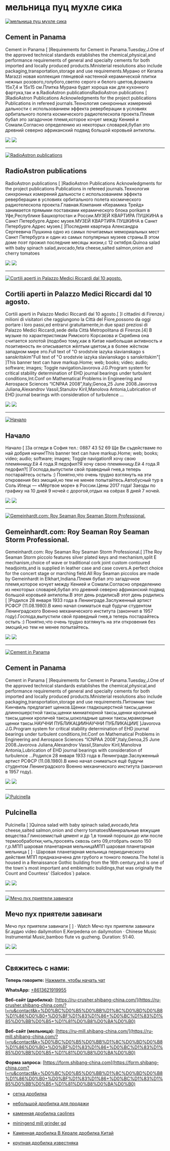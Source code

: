 # мельница пуц мухле сика

<a href="https://swt.shibang-china.com/?l=ru&img&k=%D0%BC%D0%B5%D0%BB%D1%8C%D0%BD%D0%B8%D1%86%D0%B0+%D0%BF%D1%83%D1%86+%D0%BC%D1%83%D1%85%D0%BB%D0%B5+%D1%81%D0%B8%D0%BA%D0%B0" target="_blank">![мельница пуц мухле сика](http://static.shibang-china.com/all-800x300/530.jpg)</a>

## Cement in Panama
Cement in Panama [ ]Requirements for Cement in Panama.Tuesday,J.One of the approved technical standards establishes the chemical,physical,and performance requirements of general and specialty cements for both imported and locally produced products.Ministerial resolutions also include packaging,transportation,storage and use requirements.Мурано от Kerama Marazzi новая коллекция глянцевой настенной керамической плитки нежных розового,голубого,светло серого и белого цветов,формата 15х7,4 и 15х15 см.Плитка Мурана будет хороша как для кухонного фартука,так и в.RadioAstron publicationsRadioAstron publications [ ]RadioAstron Publications Acknowledgments for the project publications Publications in refereed journals.Технология синхронных измерений дальности с использованием эффекта реверберации в условиях орбитального полета космического радиотелескопа проекта.Племя бубал это загадочное племя,которое кочует между Кенией и Сомали.Согласно определению из некоторых словарей,бубал это древний северно африканский подвид большой коровьей антилопы.


<a href="https://whatsapp.shibangsoft.com/WhatsApp.php" target="_blank" title="WhatsApp">![](http://static.shibang-china.com/icon/whatsapp.png)</a> <a href="https://swt.shibang-china.com/?l=ru&icon&k=%D0%BC%D0%B5%D0%BB%D1%8C%D0%BD%D0%B8%D1%86%D0%B0+%D0%BF%D1%83%D1%86+%D0%BC%D1%83%D1%85%D0%BB%D0%B5+%D1%81%D0%B8%D0%BA%D0%B0" target="_blank">![](http://static.shibang-china.com/icon/chat-ru.png)</a>

---

<a href="https://swt.shibang-china.com/?l=ru&img&k=%D0%BC%D0%B5%D0%BB%D1%8C%D0%BD%D0%B8%D1%86%D0%B0+%D0%BF%D1%83%D1%86+%D0%BC%D1%83%D1%85%D0%BB%D0%B5+%D1%81%D0%B8%D0%BA%D0%B0" target="_blank">![RadioAstron publications](http://static.shibang-china.com/all-800x300/394.jpg)</a>

## RadioAstron publications
RadioAstron publications [ ]RadioAstron Publications Acknowledgments for the project publications Publications in refereed journals.Технология синхронных измерений дальности с использованием эффекта реверберации в условиях орбитального полета космического радиотелескопа проекта.Главная.Компания &#171;Керамика Трейд&#187; занимается прямыми поставками керамического блока porikam в Уфе,Республике Башкортостан и России.МУЗЕЙ КВАРТИРА ПУШКИНА в Санкт Петербурге.Адрес музея.МУЗЕЙ КВАРТИРА ПУШКИНА в Санкт Петербурге.Адрес музея.[ ]Последняя квартира Александра Сергеевича Пушкина одно из самых почитаемых мемориальных мест Санкт Петербурга и один из самых популярных музеев страны.В этом доме поэт прожил последние месяцы жизни,с 12 октября.Quinoa salad with baby spinach salad,avocado,feta cheese,salted salmon,onion and cherry tomatoes


<a href="https://whatsapp.shibangsoft.com/WhatsApp.php" target="_blank" title="WhatsApp">![](http://static.shibang-china.com/icon/whatsapp.png)</a> <a href="https://swt.shibang-china.com/?l=ru&icon&k=%D0%BC%D0%B5%D0%BB%D1%8C%D0%BD%D0%B8%D1%86%D0%B0+%D0%BF%D1%83%D1%86+%D0%BC%D1%83%D1%85%D0%BB%D0%B5+%D1%81%D0%B8%D0%BA%D0%B0" target="_blank">![](http://static.shibang-china.com/icon/chat-ru.png)</a>

---

<a href="https://swt.shibang-china.com/?l=ru&img&k=%D0%BC%D0%B5%D0%BB%D1%8C%D0%BD%D0%B8%D1%86%D0%B0+%D0%BF%D1%83%D1%86+%D0%BC%D1%83%D1%85%D0%BB%D0%B5+%D1%81%D0%B8%D0%BA%D0%B0" target="_blank">![Cortili aperti in Palazzo Medici Riccardi dal 10 agosto.](http://static.shibang-china.com/all-800x300/122.jpg)</a>

## Cortili aperti in Palazzo Medici Riccardi dal 10 agosto.
Cortili aperti in Palazzo Medici Riccardi dal 10 agosto.[ ]I cittadini di Firenze,i milioni di visitatori che raggiungono la Citt&#224; del Fiore,possono da oggi portare i loro passi,ed entrarvi gratuitamente,in due spazi preziosi di Palazzo Medici Riccardi,sede della Citt&#224; Metropolitana di Firenze.[4] В музыке по характеристикам Римского Корсакова и Скрябина она считается золотой (подобно тому,как в Китае наибольшая активность и позитивность ян описывается жёлтым цветом,а в более жёстком западном мире это.Full text of &quot;O srodstvie iazyka slavianskago s sanskritskim&quot;Full text of &quot;O srodstvie iazyka slavianskago s sanskritskim&quot;[ ]This banner text can have markup.Home; web; books; video; audio; software; images; Toggle navigationJavorova J.G.Program system for critical stability determination of EHD journal bearings under turbulent conditions,Int.Conf on Mathematical Problems in Engineering and Aerospace Sciences “ICNPAA 2008”,Italy,Genoa,25 June 2008.Javorova Juliana,Alexandrov Vassil,Stanulov Kiril,Manolova Antonia,Lubrication of EHD journal bearings with consideration of turbulence …


<a href="https://whatsapp.shibangsoft.com/WhatsApp.php" target="_blank" title="WhatsApp">![](http://static.shibang-china.com/icon/whatsapp.png)</a> <a href="https://swt.shibang-china.com/?l=ru&icon&k=%D0%BC%D0%B5%D0%BB%D1%8C%D0%BD%D0%B8%D1%86%D0%B0+%D0%BF%D1%83%D1%86+%D0%BC%D1%83%D1%85%D0%BB%D0%B5+%D1%81%D0%B8%D0%BA%D0%B0" target="_blank">![](http://static.shibang-china.com/icon/chat-ru.png)</a>

---

<a href="https://swt.shibang-china.com/?l=ru&img&k=%D0%BC%D0%B5%D0%BB%D1%8C%D0%BD%D0%B8%D1%86%D0%B0+%D0%BF%D1%83%D1%86+%D0%BC%D1%83%D1%85%D0%BB%D0%B5+%D1%81%D0%B8%D0%BA%D0%B0" target="_blank">![Начало](http://static.shibang-china.com/all-800x300/1445.jpg)</a>

## Начало
Начало [ ]За огледи в София тел.: 0887 43 52 69 Ще Ви съдействаме по най добрия начин!This banner text can have markup.Home; web; books; video; audio; software; images; Toggle navigationЯ хочу свою племянницу.Ей 4 года.Я педофил?Я хочу свою племянницу.Ей 4 года.Я педофил?[ ]Господа,выпустили свой праведный гнев,а теперь постарайтесь остыть :) Понятно,что очень трудно взглянуть на эти откровения без эмоций,но тем не менее попытайтесь.Автобусный тур в Соль Илецк — &#171;Мёртвое море&#187; в России.Цены 2017 года! Заезды по графику на 10 дней 9 ночей с дорогой,отдых на озёрах 8 дней 7 ночей.


<a href="https://whatsapp.shibangsoft.com/WhatsApp.php" target="_blank" title="WhatsApp">![](http://static.shibang-china.com/icon/whatsapp.png)</a> <a href="https://swt.shibang-china.com/?l=ru&icon&k=%D0%BC%D0%B5%D0%BB%D1%8C%D0%BD%D0%B8%D1%86%D0%B0+%D0%BF%D1%83%D1%86+%D0%BC%D1%83%D1%85%D0%BB%D0%B5+%D1%81%D0%B8%D0%BA%D0%B0" target="_blank">![](http://static.shibang-china.com/icon/chat-ru.png)</a>

---

<a href="https://swt.shibang-china.com/?l=ru&img&k=%D0%BC%D0%B5%D0%BB%D1%8C%D0%BD%D0%B8%D1%86%D0%B0+%D0%BF%D1%83%D1%86+%D0%BC%D1%83%D1%85%D0%BB%D0%B5+%D1%81%D0%B8%D0%BA%D0%B0" target="_blank">![Gemeinhardt.com: Roy Seaman Roy Seaman Storm Professional.](http://static.shibang-china.com/all-800x300/621.jpg)</a>

## Gemeinhardt.com: Roy Seaman Roy Seaman Storm Professional.
Gemeinhardt.com: Roy Seaman Roy Seaman Storm Professional.[ ]The Roy Seaman Storm piccolo features silver plated keys and mechanism,split E mechanism,choice of wave or traditional cork joint custom contoured headjoints,and is supplied in leather case and case covers.A perfect choice for the concert stage or marching field.All Roy Seaman piccolos are made by Gemeinhardt in Elkhart,Indiana.Племя бубал это загадочное племя,которое кочует между Кенией и Сомали.Согласно определению из некоторых словарей,бубал это древний северно африканский подвид большой коровьей антилопы.В этот день родилисьВ этот день родились [ ]Родился 28 января 1933 года в Ленинграде.Заслуженный артист РСФСР (11.08.1980).В кино начал сниматься ещё будучи студентом Ленинградского Военно механического института (закончил в 1957 году).Господа,выпустили свой праведный гнев,а теперь постарайтесь остыть :) Понятно,что очень трудно взглянуть на эти откровения без эмоций,но тем не менее попытайтесь.


<a href="https://whatsapp.shibangsoft.com/WhatsApp.php" target="_blank" title="WhatsApp">![](http://static.shibang-china.com/icon/whatsapp.png)</a> <a href="https://swt.shibang-china.com/?l=ru&icon&k=%D0%BC%D0%B5%D0%BB%D1%8C%D0%BD%D0%B8%D1%86%D0%B0+%D0%BF%D1%83%D1%86+%D0%BC%D1%83%D1%85%D0%BB%D0%B5+%D1%81%D0%B8%D0%BA%D0%B0" target="_blank">![](http://static.shibang-china.com/icon/chat-ru.png)</a>

---

<a href="https://swt.shibang-china.com/?l=ru&img&k=%D0%BC%D0%B5%D0%BB%D1%8C%D0%BD%D0%B8%D1%86%D0%B0+%D0%BF%D1%83%D1%86+%D0%BC%D1%83%D1%85%D0%BB%D0%B5+%D1%81%D0%B8%D0%BA%D0%B0" target="_blank">![Cement in Panama](http://static.shibang-china.com/all-800x300/323.jpg)</a>

## Cement in Panama
Cement in Panama [ ]Requirements for Cement in Panama.Tuesday,J.One of the approved technical standards establishes the chemical,physical,and performance requirements of general and specialty cements for both imported and locally produced products.Ministerial resolutions also include packaging,transportation,storage and use requirements.Питомник такс Кинчвиль предлагает щенков.Щенки гладкошерстной таксы,щенки длинношерстной таксы,щенки миниатюрной таксы,щенки кроличьей таксы,щенки кроличей таксы,шоколадные щенки таксы,мраморные щенки таксы.НАУЧНИ ПУБЛИКАЦИИНАУЧНИ ПУБЛИКАЦИИ[ ]Javorova J.G.Program system for critical stability determination of EHD journal bearings under turbulent conditions,Int.Conf on Mathematical Problems in Engineering and Aerospace Sciences “ICNPAA 2008”,Italy,Genoa,25 June 2008.Javorova Juliana,Alexandrov Vassil,Stanulov Kiril,Manolova Antonia,Lubrication of EHD journal bearings with consideration of turbulence …Родился 28 января 1933 года в Ленинграде.Заслуженный артист РСФСР (11.08.1980).В кино начал сниматься ещё будучи студентом Ленинградского Военно механического института (закончил в 1957 году).


<a href="https://whatsapp.shibangsoft.com/WhatsApp.php" target="_blank" title="WhatsApp">![](http://static.shibang-china.com/icon/whatsapp.png)</a> <a href="https://swt.shibang-china.com/?l=ru&icon&k=%D0%BC%D0%B5%D0%BB%D1%8C%D0%BD%D0%B8%D1%86%D0%B0+%D0%BF%D1%83%D1%86+%D0%BC%D1%83%D1%85%D0%BB%D0%B5+%D1%81%D0%B8%D0%BA%D0%B0" target="_blank">![](http://static.shibang-china.com/icon/chat-ru.png)</a>

---

<a href="https://swt.shibang-china.com/?l=ru&img&k=%D0%BC%D0%B5%D0%BB%D1%8C%D0%BD%D0%B8%D1%86%D0%B0+%D0%BF%D1%83%D1%86+%D0%BC%D1%83%D1%85%D0%BB%D0%B5+%D1%81%D0%B8%D0%BA%D0%B0" target="_blank">![Pulcinella](http://static.shibang-china.com/all-800x300/1491.jpg)</a>

## Pulcinella
Pulcinella [ ]Quinoa salad with baby spinach salad,avocado,feta cheese,salted salmon,onion and cherry tomatoesМинеральные вяжущие вещества.Глиноземистый цемент и др 1,в тонкий порошок до или после термообработки,чить,просеять сквозь сито 09,отобрать около 150 г,р.МПП шаровая планетарная мельницаМПП шаровая планетарная мельница [ ]&nbsp;&#0183;&#32;Шаровая планетарная мельница периодического действия МПП предназначена для грубого и тонкого помола.The hotel is housed in a Renaissance Gothic building from the 16th century,and is one of the town&#180;s most important and emblematic buildings,that was originally the Count and Countess' (Salcedos&#180;) palace.


<a href="https://whatsapp.shibangsoft.com/WhatsApp.php" target="_blank" title="WhatsApp">![](http://static.shibang-china.com/icon/whatsapp.png)</a> <a href="https://swt.shibang-china.com/?l=ru&icon&k=%D0%BC%D0%B5%D0%BB%D1%8C%D0%BD%D0%B8%D1%86%D0%B0+%D0%BF%D1%83%D1%86+%D0%BC%D1%83%D1%85%D0%BB%D0%B5+%D1%81%D0%B8%D0%BA%D0%B0" target="_blank">![](http://static.shibang-china.com/icon/chat-ru.png)</a>

---

<a href="https://swt.shibang-china.com/?l=ru&img&k=%D0%BC%D0%B5%D0%BB%D1%8C%D0%BD%D0%B8%D1%86%D0%B0+%D0%BF%D1%83%D1%86+%D0%BC%D1%83%D1%85%D0%BB%D0%B5+%D1%81%D0%B8%D0%BA%D0%B0" target="_blank">![Мечо пух приятели завинаги](http://static.shibang-china.com/all-800x300/309.jpg)</a>

## Мечо пух приятели завинаги
Мечо пух приятели завинаги [ ]&nbsp;&#0183;&#32;Watch Мечо пух приятели завинаги Бг.аудио video dailymotion E.Kerpedena on dailymotion&nbsp;&#0183;&#32; Chinese Music Instrumental Music,bamboo flute vs guzheng. Duration: 51:40.

<a href="https://whatsapp.shibangsoft.com/WhatsApp.php" target="_blank" title="WhatsApp">![](http://static.shibang-china.com/icon/whatsapp.png)</a> <a href="https://swt.shibang-china.com/?l=ru&icon&k=%D0%BC%D0%B5%D0%BB%D1%8C%D0%BD%D0%B8%D1%86%D0%B0+%D0%BF%D1%83%D1%86+%D0%BC%D1%83%D1%85%D0%BB%D0%B5+%D1%81%D0%B8%D0%BA%D0%B0" target="_blank">![](http://static.shibang-china.com/icon/chat-ru.png)</a>

---
## Свяжитесь с нами:

**Теперь говорите:** [Нажмите, чтобы начать чат](https://swt.shibang-china.com?l=ru&contact&k=%D0%BC%D0%B5%D0%BB%D1%8C%D0%BD%D0%B8%D1%86%D0%B0+%D0%BF%D1%83%D1%86+%D0%BC%D1%83%D1%85%D0%BB%D0%B5+%D1%81%D0%B8%D0%BA%D0%B0)

**WhatsApp:**  [+8613621919955](https://whatsapp.shibangsoft.com/WhatsApp.php)

**Веб-сайт (дробилка):** [https://ru-crusher.shibang-china.com/](https://ru-crusher.shibang-china.com/?l=ru&contact&k=%D0%BC%D0%B5%D0%BB%D1%8C%D0%BD%D0%B8%D1%86%D0%B0+%D0%BF%D1%83%D1%86+%D0%BC%D1%83%D1%85%D0%BB%D0%B5+%D1%81%D0%B8%D0%BA%D0%B0)

**Веб-сайт (мельница):** [https://ru-mill.shibang-china.com/](https://ru-mill.shibang-china.com/?l=ru&contact&k=%D0%BC%D0%B5%D0%BB%D1%8C%D0%BD%D0%B8%D1%86%D0%B0+%D0%BF%D1%83%D1%86+%D0%BC%D1%83%D1%85%D0%BB%D0%B5+%D1%81%D0%B8%D0%BA%D0%B0)

**Форма запроса:** [https://form.shibang-china.com](https://form.shibang-china.com?l=ru&contact&k=%D0%BC%D0%B5%D0%BB%D1%8C%D0%BD%D0%B8%D1%86%D0%B0+%D0%BF%D1%83%D1%86+%D0%BC%D1%83%D1%85%D0%BB%D0%B5+%D1%81%D0%B8%D0%BA%D0%B0)

* [сетка дробилка](../117/%D1%81%D0%B5%D1%82%D0%BA%D0%B0%20%D0%B4%D1%80%D0%BE%D0%B1%D0%B8%D0%BB%D0%BA%D0%B0.md)

* [небольшой дробилка для продажи](../109/%D0%BD%D0%B5%D0%B1%D0%BE%D0%BB%D1%8C%D1%88%D0%BE%D0%B9%20%D0%B4%D1%80%D0%BE%D0%B1%D0%B8%D0%BB%D0%BA%D0%B0%20%D0%B4%D0%BB%D1%8F%20%D0%BF%D1%80%D0%BE%D0%B4%D0%B0%D0%B6%D0%B8.md)

* [каменная дробилка caolines](../107/%D0%BA%D0%B0%D0%BC%D0%B5%D0%BD%D0%BD%D0%B0%D1%8F%20%D0%B4%D1%80%D0%BE%D0%B1%D0%B8%D0%BB%D0%BA%D0%B0%20caolines.md)

* [miningend mill grinder gd](../117/miningend%20mill%20grinder%20gd.md)

* [Каменная дробилка В Керале дробилка Китай](../111/%D0%9A%D0%B0%D0%BC%D0%B5%D0%BD%D0%BD%D0%B0%D1%8F%20%D0%B4%D1%80%D0%BE%D0%B1%D0%B8%D0%BB%D0%BA%D0%B0%20%D0%92%20%D0%9A%D0%B5%D1%80%D0%B0%D0%BB%D0%B5%20%D0%B4%D1%80%D0%BE%D0%B1%D0%B8%D0%BB%D0%BA%D0%B0%20%D0%9A%D0%B8%D1%82%D0%B0%D0%B9.md)

* [крупная дробилка известняка](../119/%D0%BA%D1%80%D1%83%D0%BF%D0%BD%D0%B0%D1%8F%20%D0%B4%D1%80%D0%BE%D0%B1%D0%B8%D0%BB%D0%BA%D0%B0%20%D0%B8%D0%B7%D0%B2%D0%B5%D1%81%D1%82%D0%BD%D1%8F%D0%BA%D0%B0.md)